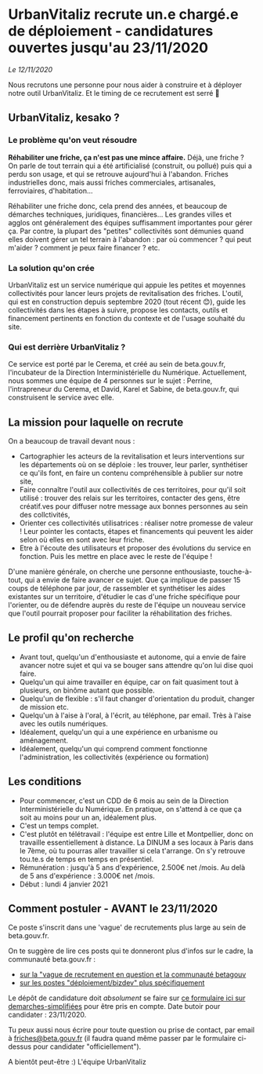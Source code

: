 # UrbanVitaliz recrute un.e chargé.e de déploiement - candidatures ouvertes jusqu'au 23/11/2020

*Le 12/11/2020*

Nous recrutons une personne pour nous aider à construire et à déployer notre outil UrbanVitaliz. Et le timing de ce recrutement est serré 😬

## UrbanVitaliz, kesako ?

### Le problème qu'on veut résoudre
**Réhabiliter une friche, ça n'est pas une mince affaire.**
Déjà, une friche ? On parle de tout terrain qui a été artificialisé (construit, ou pollué) puis qui a perdu son usage, et qui se retrouve aujourd'hui à l'abandon. Friches industrielles donc, mais aussi friches commerciales, artisanales, ferroviaires, d'habitation...

Réhabiliter une friche donc, cela prend des années, et beaucoup de démarches techniques, juridiques, financières... Les grandes villes et agglos ont généralement des équipes suffisamment importantes pour gérer ça. Par contre, la plupart des "petites" collectivités sont démunies quand elles doivent gérer un tel terrain à l'abandon : par où commencer ? qui peut m'aider ? comment je peux faire financer ? etc.

### La solution qu'on crée
UrbanVitaliz est un service numérique qui appuie les petites et moyennes collectivités pour lancer leurs projets de revitalisation des friches.
L'outil, qui est en construction depuis septembre 2020 (tout récent 😊), guide les collectivités dans les étapes à suivre, propose les contacts, outils et financement pertinents en fonction du contexte et de l'usage souhaité du site. 

### Qui est derrière UrbanVitaliz ?
Ce service est porté par le Cerema, et créé au sein de beta.gouv.fr, l'incubateur de la Direction Interministérielle du Numérique.
Actuellement, nous sommes une équipe de 4 personnes sur le sujet : Perrine, l'intrapreneur du Cerema, et David, Karel et Sabine, de beta.gouv.fr, qui construisent le service avec elle.

## La mission pour laquelle on recrute
On a beaucoup de travail devant nous : 
- Cartographier les acteurs de la revitalisation et leurs interventions sur les départements où on se déploie : les trouver, leur parler, synthétiser ce qu'ils font, en faire un contenu compréhensible à publier sur notre site,
- Faire connaître l'outil aux collectivités de ces territoires, pour qu'il soit utilisé : trouver des relais sur les territoires, contacter des gens, être créatif.ves pour diffuser notre message aux bonnes personnes au sein des collctivités,
- Orienter ces collectivités utilisatrices : réaliser notre promesse de valeur ! Leur pointer les contacts, étapes et financements qui peuvent les aider selon où elles en sont avec leur friche.
- Etre à l'écoute des utilisateurs et proposer des évolutions du service en fonction. Puis les mettre en place avec le reste de l'équipe !


D'une manière générale, on cherche une personne enthousiaste, touche-à-tout, qui a envie de faire avancer ce sujet. Que ça implique de passer 15 coups de téléphone par jour, de rassembler et synthétiser les aides existantes sur un territoire, d'étudier le cas d'une friche spécifique pour l'orienter, ou de défendre auprès du reste de l'équipe un nouveau service que l'outil pourrait proposer pour faciliter la réhabilitation des friches.

## Le profil qu'on recherche
- Avant tout, quelqu'un d'enthousiaste et autonome, qui a envie de faire avancer notre sujet et qui va se bouger sans attendre qu'on lui dise quoi faire.
- Quelqu'un qui aime travailler en équipe, car on fait quasiment tout à plusieurs, on binôme autant que possible.
- Quelqu'un de flexible : s'il faut changer d'orientation du produit, changer de mission etc.
- Quelqu'un à l'aise à l'oral, à l'écrit, au téléphone, par email. Très à l'aise avec les outils numériques.
- Idéalement, quelqu'un qui a une expérience en urbanisme ou aménagement.
- Idéalement, quelqu'un qui comprend comment fonctionne l'administration, les collectivités (expérience ou formation)

## Les conditions
- Pour commencer, c'est un CDD de 6 mois au sein de la Direction Interministérielle du Numérique. En pratique, on s'attend à ce que ça soit au moins pour un an, idéalement plus.
- C'est un temps complet.
- C'est plutôt en télétravail : l'équipe est entre Lille et Montpellier, donc on travaille essentiellement à distance. La DINUM a ses locaux à Paris dans le 7ème, où tu pourras aller travailler si cela t'arrange. On s'y retrouve tou.te.s de temps en temps en présentiel.
- Rémunération : jusqu'à 5 ans d'expérience, 2.500€ net /mois. Au delà de 5 ans d'expérience : 3.000€ net /mois.
- Début : lundi 4 janvier 2021

## Comment postuler - AVANT le 23/11/2020
Ce poste s'inscrit dans une 'vague' de recrutements plus large au sein de beta.gouv.fr.

On te suggère de lire ces posts qui te donneront plus d'infos sur le cadre, la communauté beta.gouv.fr :
- [sur la "vague de recrutement en question et la communauté betagouv](https://blog.beta.gouv.fr/dinsic/2020/11/10/nous-recrutons-une-brigade-numerique/)
- [sur les postes "déploiement/bizdev" plus spécifiquement](https://beta.gouv.fr/recrutement/2020/11/04/recrutement-bizdevs-beta.html)


Le dépôt de candidature doit *absolument* se faire sur [ce formulaire ici sur demarches-simplifiées](https://www.demarches-simplifiees.fr/commencer/rejoigneznous) pour être pris en compte. Date butoir pour candidater : 23/11/2020.


Tu peux aussi nous écrire pour toute question ou prise de contact, par email à friches@beta.gouv.fr (il faudra quand même passer par le formulaire ci-dessus pour candidater "officiellement").


A bientôt peut-être :)
L'équipe UrbanVitaliz


